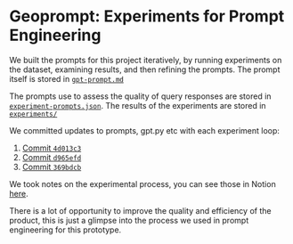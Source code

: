# Geoprompt: Experiments for Prompt Engineering 

We built the prompts for this project iteratively, by running experiments on the dataset, examining results, and then refining the prompts. The prompt itself is stored in [`gpt-prompt.md`](./gpt-prompt.md)

The prompts use to assess the quality of query responses are stored in [`experiment-prompts.json`](./experiment-prompts.json). The results of the experiments are stored in [`experiments/`](./experiments/)

We committed updates to prompts, gpt.py etc with each experiment loop:
1. [Commit `4d013c3`](https://github.com/johnx25bd/geoprompt/commit/4d013c3e8e1e0808024c9837046280ae6f06d7e8)
2. [Commit `d965efd`](https://github.com/johnx25bd/geoprompt/commit/d965efda34b01662ada272083ee6a2f5fa974b94)
3. [Commit `369bdcb`](https://github.com/johnx25bd/geoprompt/commit/369bdcb7b5e5aade2e08db0e2a75c7272f6edc6c)

We took notes on the experimental process, you can see those in Notion [here](https://x25bd.notion.site/Geoprompt-Experiments-1531e77be9f280a0b48ce05ec439c3a7?pvs=4).

There is a lot of opportunity to improve the quality and efficiency of the product, this is just a glimpse into the process we used in prompt engineering for this prototype.